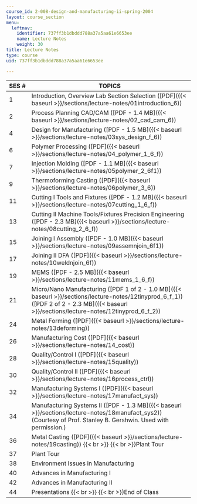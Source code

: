 ```yaml
---
course_id: 2-008-design-and-manufacturing-ii-spring-2004
layout: course_section
menu:
  leftnav:
    identifier: 737ff3b1dbddd788a37a5aa61e6653ee
    name: Lecture Notes
    weight: 30
title: Lecture Notes
type: course
uid: 737ff3b1dbddd788a37a5aa61e6653ee

---
```


| SES # | TOPICS |
| --- | --- |
| 1 | Introduction, Overview Lab Section Selection ([PDF]({{< baseurl >}}/sections/lecture-notes/01introduction_6)) |
| 2 | Process Planning CAD/CAM ([PDF - 1.4 MB]({{< baseurl >}}/sections/lecture-notes/02_cad_cam_6)) |
| 4 | Design for Manufacturing ([PDF - 1.5 MB]({{< baseurl >}}/sections/lecture-notes/03sys_design_f_6)) |
| 6 | Polymer Processing ([PDF]({{< baseurl >}}/sections/lecture-notes/04_polymer_1_6_f)) |
| 7 | Injection Molding ([PDF - 1.1 MB]({{< baseurl >}}/sections/lecture-notes/05polymer_2_6f1)) |
| 9 | Thermoforming Casting ([PDF]({{< baseurl >}}/sections/lecture-notes/06polymer_3_6)) |
| 11 | Cutting I Tools and Fixtures ([PDF - 1.2 MB]({{< baseurl >}}/sections/lecture-notes/07cutting_1_6_f)) |
| 13 | Cutting II Machine Tools/Fixtures Precision Engineering ([PDF - 2.3 MB]({{< baseurl >}}/sections/lecture-notes/08cutting_2_6_f)) |
| 15 | Joining I Assembly ([PDF - 1.0 MB]({{< baseurl >}}/sections/lecture-notes/09assemnjoin_6f1)) |
| 17 | Joining II DFA ([PDF]({{< baseurl >}}/sections/lecture-notes/10weldnjoin_6f)) |
| 19 | MEMS ([PDF - 2.5 MB]({{< baseurl >}}/sections/lecture-notes/11mems_1_6_f)) |
| 21 | Micro/Nano Manufacturing ([PDF 1 of 2 - 1.0 MB]({{< baseurl >}}/sections/lecture-notes/12tinyprod_6_f_1)) ([PDF 2 of 2 - 2.3 MB]({{< baseurl >}}/sections/lecture-notes/12tinyprod_6_f_2)) |
| 24 | Metal Forming ([PDF]({{< baseurl >}}/sections/lecture-notes/13deforming)) |
| 26 | Manufacturing Cost ([PDF]({{< baseurl >}}/sections/lecture-notes/14_cost)) |
| 28 | Quality/Control I ([PDF]({{< baseurl >}}/sections/lecture-notes/15quality)) |
| 30 | Quality/Control II ([PDF]({{< baseurl >}}/sections/lecture-notes/16process_ctrl)) |
| 32 | Manufacturing Systems I ([PDF]({{< baseurl >}}/sections/lecture-notes/17manufact_sys)) |
| 34 | Manufacturing Systems II ([PDF - 1.3 MB]({{< baseurl >}}/sections/lecture-notes/18manufact_sys2)) (Courtesy of Prof. Stanley B. Gershwin. Used with permission.) |
| 36 | Metal Casting ([PDF]({{< baseurl >}}/sections/lecture-notes/19casting))  {{< br >}}  {{< br >}}Plant Tour |
| 37 | Plant Tour |
| 38 | Environment Issues in Manufacturing |
| 40 | Advances in Manufacturing I |
| 42 | Advances in Manufacturing II |
| 44 | Presentations  {{< br >}}  {{< br >}}End of Class